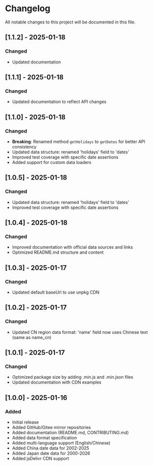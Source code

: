 # Changelog

All notable changes to this project will be documented in this file.

## [1.1.2] - 2025-01-18

### Changed
- Updated documentation

## [1.1.1] - 2025-01-18

### Changed
- Updated documentation to reflect API changes

## [1.1.0] - 2025-01-18

### Changed
- **Breaking**: Renamed method `getHolidays` to `getDates` for better API consistency
- Updated data structure: renamed 'holidays' field to 'dates'
- Improved test coverage with specific date assertions
- Added support for custom data loaders

## [1.0.5] - 2025-01-18

### Changed
- Updated data structure: renamed 'holidays' field to 'dates'
- Improved test coverage with specific date assertions

## [1.0.4] - 2025-01-18

### Changed
- Improved documentation with official data sources and links
- Optimized README.md structure and content

## [1.0.3] - 2025-01-17

### Changed
- Updated default baseUrl to use unpkg CDN

## [1.0.2] - 2025-01-17

### Changed
- Updated CN region data format: 'name' field now uses Chinese text (same as name_cn)

## [1.0.1] - 2025-01-17

### Changed
- Optimized package size by adding .min.js and .min.json files
- Updated documentation with CDN examples

## [1.0.0] - 2025-01-16

### Added
- Initial release
- Added GitHub/Gitee mirror repositories 
- Added documentation (README.md, CONTRIBUTING.md)
- Added data format specification
- Added multi-language support (English/Chinese)
- Added China date data for 2002-2025
- Added Japan date data for 2000-2026
- Added jsDelivr CDN support
